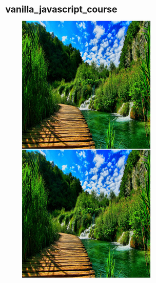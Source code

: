 # vanilla_javascript_course

<p align = "center">
<img src="https://github.com/iizdebski/vanilla_javascript_course/blob/main/17_images/nature.jpg" width="400" height="400"> <img src="https://github.com/iizdebski/vanilla_javascript_course/blob/main/17_images/nature.jpg" width="400" height="400">
</p>
